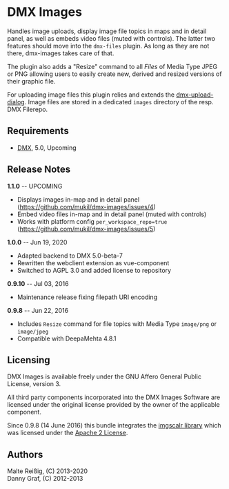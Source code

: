 # DMX Images

Handles image uploads, display image file topics in maps and in detail panel, as well as embeds video files (muted with controls). The latter two features should move into the `dmx-files` plugin. As long as they are not there, dmx-images takes care of that.

The plugin also adds a "Resize" command to all _Files_ of Media Type JPEG or PNG allowing users to easily create new, derived and resized versions of their graphic file.

For uploading image files this plugin relies and extends the [dmx-upload-dialog](https://github.com/mukil/dmx-upload-dialog). Image files are stored in a dedicated `images` directory of the resp. DMX Filerepo.

## Requirements

  * [DMX](http://github.com/jri/deepamehta), 5.0, Upcoming

## Release Notes

**1.1.0** -- UPCOMING

* Displays images in-map and in detail panel (https://github.com/mukil/dmx-images/issues/4)
* Embed video files in-map and in detail panel (muted with controls) 
* Works with platform config `per_workspace_repo=true` (https://github.com/mukil/dmx-images/issues/5)

**1.0.0** -- Jun 19, 2020

* Adapted backend to DMX 5.0-beta-7
* Rewritten the webclient extension as vue-component
* Switched to AGPL 3.0 and added license to repository

**0.9.10** -- Jul 03, 2016

* Maintenance release fixing filepath URI encoding

**0.9.8** -- Jun 22, 2016

* Includes `Resize` command for file topics with Media Type `image/png` or `image/jpeg`
* Compatible with DeepaMehta 4.8.1

## Licensing

DMX Images is available freely under the GNU Affero General Public License, version 3.

All third party components incorporated into the DMX Images Software are licensed under the original license provided by the owner of the applicable component.

Since 0.9.8 (14 June 2016) this bundle integrates the [imgscalr library](https://github.com/thebuzzmedia/imgscalr) which was licensed under the [Apache 2 License](https://github.com/thebuzzmedia/imgscalr/blob/master/LICENSE).

## Authors

Malte Reißig, (C) 2013-2020<br/>
Danny Graf, (C) 2012-2013
